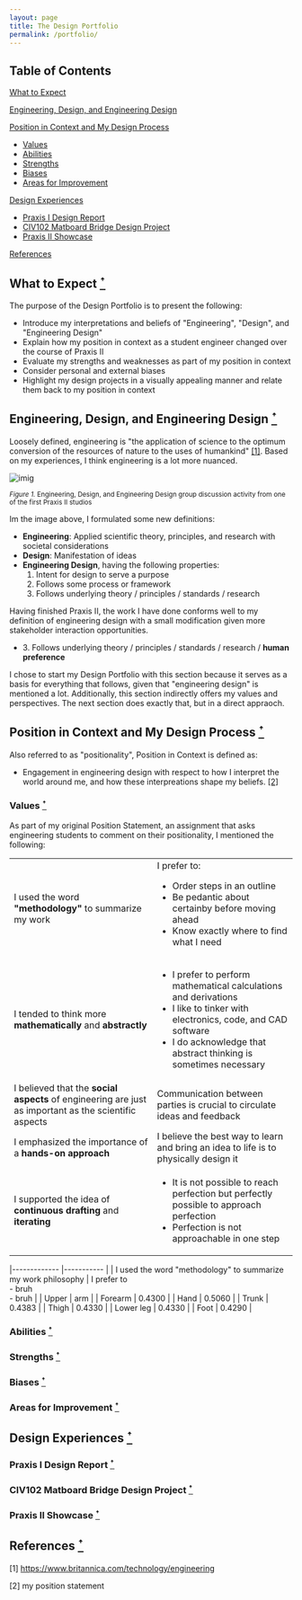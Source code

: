 ```yaml
---
layout: page
title: The Design Portfolio
permalink: /portfolio/
---
```

## Table of Contents
[What to Expect](#what-to-expect-ꜛ)

[Engineering, Design, and Engineering Design](#engineering-design-and-engineering-design-ꜛ)

[Position in Context and My Design Process](#position-in-context-and-my-design-process)
- [Values](#values-ꜛ)
- [Abilities](#abilities-ꜛ)
- [Strengths](#strengths-ꜛ)
- [Biases](#biases-ꜛ)
- [Areas for Improvement](#areas-for-improvement-ꜛ)

[Design Experiences](#design-experiences-ꜛ)
- [Praxis I Design Report](#praxis-i-design-report-ꜛ)
- [CIV102 Matboard Bridge Design Project](#civ102-matboard-bridge-design-project-ꜛ)
- [Praxis II Showcase](#praxis-ii-showcase-ꜛ)

[References](#references-ꜛ)

## What to Expect [ꜛ](#table-of-contents)
The purpose of the Design Portfolio is to present the following:
- Introduce my interpretations and beliefs of "Engineering", "Design", and "Engineering Design"
- Explain how my position in context as a student engineer changed over the course of Praxis II
- Evaluate my strengths and weaknesses as part of my position in context
- Consider personal and external biases
- Highlight my design projects in a visually appealing manner and relate them back to my position in context

## Engineering, Design, and Engineering Design [ꜛ](#table-of-contents)
Loosely defined, engineering is "the application of science to the optimum conversion of the resources of nature to the uses of humankind" [[1]](https://www.britannica.com/technology/engineering). Based on my experiences, I think engineering is a lot more nuanced.

![imig](https://togohogo1.github.io/Student-Engineer-Portfolio-and-Handbook/assets/portfolio/eng_des_engdes.png)

<sup><i>Figure 1.</i> Engineering, Design, and Engineering Design group discussion activity from one of the first Praxis II studios </sup>

Im the image above, I formulated some new definitions:
- **Engineering**: Applied scientific theory, principles, and research with societal considerations
- **Design**: Manifestation of ideas
- **Engineering Design**, having the following properties:
    1. Intent for design to serve a purpose
    2. Follows some process or framework
    3. Follows underlying theory / principles / standards / research

Having finished Praxis II, the work I have done conforms well to my definition of engineering design with a small modification given more stakeholder interaction opportunities.
- 3\. Follows underlying  theory / principles / standards / research / **human preference**

I chose to start my Design Portfolio with this section because it serves as a basis for everything that follows, given that "engineering design" is mentioned a lot. Additionally, this section indirectly offers my values and perspectives. The next section does exactly that, but in a direct appraoch.

## Position in Context and My Design Process [ꜛ](#table-of-contents)
Also referred to as "positionality", Position in Context is defined as:
- Engagement in engineering design with respect to how I interpret the world around me, and how these interpreations shape my beliefs. [[2]]()

### Values [ꜛ](#table-of-contents)
As part of my original Position Statement, an assignment that asks engineering students to comment on their positionality, I mentioned the following:

<table>
    <!-- <tr>
    <th>Person 1</th>
    <th>Person 2</th>
    <th>Person 3</th>
    </tr> -->
    <tr>
        <td>
            I used the word <b>"methodology"</b> to summarize my work
        </td>
        <td>
            I prefer to:
                <ul>
                <li>Order steps in an outline</li>
                <li>Be pedantic about certainby before moving ahead</li>
                <li>Know exactly where to find what I need</li>
                </ul>
        </td>
    </tr>
    <tr>
        <td>
            I tended to think more <b>mathematically</b> and <b>abstractly</b>
        </td>
        <td>
            <ul>
            <li>I prefer to perform mathematical calculations and derivations</li>
            <li>I like to tinker with electronics, code, and CAD software</li>
            <li>I do acknowledge that abstract thinking is sometimes necessary</li>
            </ul>
        </td>
    </tr>
    <tr>
        <td>
            I believed that the <b>social aspects</b> of engineering are just as important as the scientific aspects
        </td>
        <td>
            Communication between parties is crucial to circulate ideas and feedback
        </td>
    </tr>
    <tr>
        <td>
            I emphasized the importance of a <b>hands-on approach</b>
        </td>
        <td>
            I believe the best way to learn and bring an idea to life is to physically design it
        </td>
    </tr>
    <tr>
        <td>
            I supported the idea of <b>continuous drafting</b> and <b>iterating</b>
        </td>
        <td>
            <ul>
            <li>It is not possible to reach perfection but perfectly possible to approach perfection</li>
            <li>Perfection is not approachable in one step</li>
            </ul>
        </td>
    </tr>
</table>

|-------------	|-----------	|
| I used the word "methodology" to summarize my work philosophy	| I prefer to <br> - bruh <br> - bruh	|
| Upper       	| arm       	|
| Forearm     	| 0.4300    	|
| Hand        	| 0.5060    	|
| Trunk       	| 0.4383    	|
| Thigh       	| 0.4330    	|
| Lower leg   	| 0.4330    	|
| Foot        	| 0.4290    	|


### Abilities [ꜛ](#table-of-contents)

### Strengths [ꜛ](#table-of-contents)

### Biases [ꜛ](#table-of-contents)

### Areas for Improvement [ꜛ](#table-of-contents)


## Design Experiences [ꜛ](#table-of-contents)

### Praxis I Design Report [ꜛ](#table-of-contents)

### CIV102 Matboard Bridge Design Project [ꜛ](#table-of-contents)

### Praxis II Showcase [ꜛ](#table-of-contents)

## References [ꜛ](#table-of-contents)
[1] https://www.britannica.com/technology/engineering

[2] my position statement